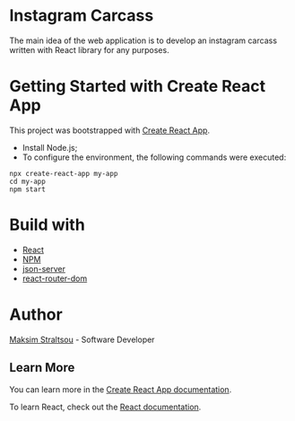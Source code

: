 # Instagram Carcass
The main idea of the web application is to develop an instagram carcass written with React library for any purposes.

# Getting Started with Create React App

This project was bootstrapped with [Create React App](https://github.com/facebook/create-react-app).

* Install Node.js;
* To configure the environment, the following commands were executed:

``` 
npx create-react-app my-app
cd my-app
npm start 
```

# Build with

* [React](https://ru.reactjs.org/)
* [NPM](https://www.npmjs.com/)
* [json-server](https://www.npmjs.com/package/json-server)
* [react-router-dom](https://www.npmjs.com/package/react-router-dom)

# Author
[Maksim Straltsou](https://github.com/green1971weekend) - Software Developer


## Learn More

You can learn more in the [Create React App documentation](https://facebook.github.io/create-react-app/docs/getting-started).

To learn React, check out the [React documentation](https://reactjs.org/).



